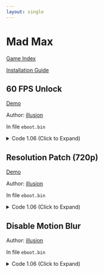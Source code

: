 ```yaml
---
layout: single
---
```


# Mad Max

[Game Index](/patch/#ps4)

[Installation Guide](/install-instructions/)

## 60 FPS Unlock

[Demo](https://youtu.be/Cr-fdcSJros)

Author: [illusion](https://twitter.com/illusion0002)

In file `eboot.bin`

<details>
<summary>Code 1.06 (Click to Expand)</summary>

{% highlight yml %}
- game: "Mad Max"
  app_ver: "01.06"
  patch_ver: "1.0"
  name: "60 FPS Unlock"
  author: "illusion"
  note:
  arch: generic_orbis
  enabled: False # Todo: move this to a separate file
  patch_list:
        - [ bytes, 0xF2F900, "BE 00 00 00 00 90 90 90" ]
{% endhighlight %}

</details>

## Resolution Patch (720p)

[Demo](https://youtu.be/Cr-fdcSJros)

Author: [illusion](https://twitter.com/illusion0002)

In file `eboot.bin`

<details>
<summary>Code 1.06 (Click to Expand)</summary>

{% highlight yml %}
- game: "Mad Max"
  app_ver: "01.06"
  patch_ver: "1.0"
  name: "Resolution Patch (720p)"
  author: "illusion"
  note:
  arch: generic_orbis
  enabled: False # Todo: move this to a separate file
  patch_list:
        # 1920x1080 -> 1280x720
        - [ bytes, 0xA92F48, "00 05 00 00 D0 02 00 00" ]
{% endhighlight %}

</details>

## Disable Motion Blur

Author: [illusion](https://twitter.com/illusion0002)

In file `eboot.bin`

<details>
<summary>Code 1.06 (Click to Expand)</summary>

{% highlight yml %}
- game: "Mad Max"
  app_ver: "01.06"
  patch_ver: "1.0"
  name: "Disable Motion Blur"
  author: "illusion"
  note:
  arch: generic_orbis
  enabled: False # Todo: move this to a separate file
  patch_list:
        - [ bytes, 0xAA7F5A, "00" ]
{% endhighlight %}

</details>
